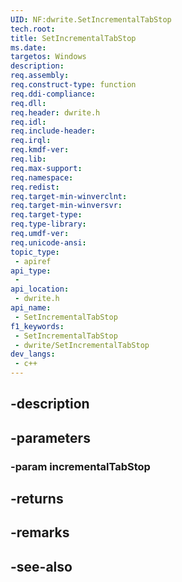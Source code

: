 ```yaml
---
UID: NF:dwrite.SetIncrementalTabStop
tech.root: 
title: SetIncrementalTabStop
ms.date: 
targetos: Windows
description: 
req.assembly: 
req.construct-type: function
req.ddi-compliance: 
req.dll: 
req.header: dwrite.h
req.idl: 
req.include-header: 
req.irql: 
req.kmdf-ver: 
req.lib: 
req.max-support: 
req.namespace: 
req.redist: 
req.target-min-winverclnt: 
req.target-min-winversvr: 
req.target-type: 
req.type-library: 
req.umdf-ver: 
req.unicode-ansi: 
topic_type:
 - apiref
api_type:
 - 
api_location:
 - dwrite.h
api_name:
 - SetIncrementalTabStop
f1_keywords:
 - SetIncrementalTabStop
 - dwrite/SetIncrementalTabStop
dev_langs:
 - c++
---
```


## -description

## -parameters

### -param incrementalTabStop

## -returns

## -remarks

## -see-also

